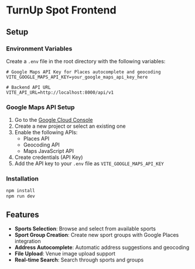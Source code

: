 # TurnUp Spot Frontend

## Setup

### Environment Variables

Create a `.env` file in the root directory with the following variables:

```env
# Google Maps API Key for Places autocomplete and geocoding
VITE_GOOGLE_MAPS_API_KEY=your_google_maps_api_key_here

# Backend API URL
VITE_API_URL=http://localhost:8000/api/v1
```

### Google Maps API Setup

1. Go to the [Google Cloud Console](https://console.cloud.google.com/)
2. Create a new project or select an existing one
3. Enable the following APIs:
   - Places API
   - Geocoding API
   - Maps JavaScript API
4. Create credentials (API Key)
5. Add the API key to your `.env` file as `VITE_GOOGLE_MAPS_API_KEY`

### Installation

```bash
npm install
npm run dev
```

## Features

- **Sports Selection**: Browse and select from available sports
- **Sport Group Creation**: Create new sport groups with Google Places integration
- **Address Autocomplete**: Automatic address suggestions and geocoding
- **File Upload**: Venue image upload support
- **Real-time Search**: Search through sports and groups
